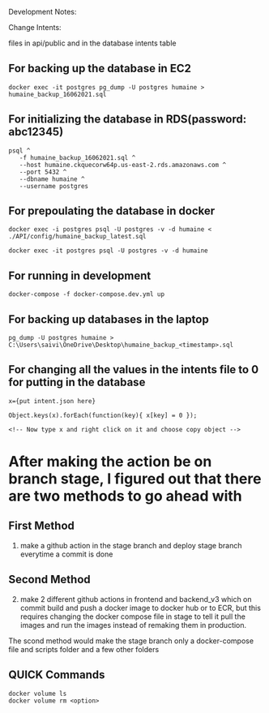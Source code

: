 Development Notes:

Change Intents:

files in api/public and in the database intents table

## For backing up the database in EC2

```
docker exec -it postgres pg_dump -U postgres humaine > humaine_backup_16062021.sql
```

## For initializing the database in RDS(password: abc12345)

```
psql ^
   -f humaine_backup_16062021.sql ^
   --host humaine.ckquecorw64p.us-east-2.rds.amazonaws.com ^
   --port 5432 ^
   --dbname humaine ^
   --username postgres

```

## For prepoulating the database in docker

```
docker exec -i postgres psql -U postgres -v -d humaine < ./API/config/humaine_backup_latest.sql

docker exec -it postgres psql -U postgres -v -d humaine
```

## For running in development

```
docker-compose -f docker-compose.dev.yml up

```

## For backing up databases in the laptop

```
pg_dump -U postgres humaine > C:\Users\saivi\OneDrive\Desktop\humaine_backup_<timestamp>.sql
```

## For changing all the values in the intents file to 0 for putting in the database

```
x={put intent.json here}

Object.keys(x).forEach(function(key){ x[key] = 0 });

<!-- Now type x and right click on it and choose copy object -->

```

# After making the action be on branch stage, I figured out that there are two methods to go ahead with

## First Method

1. make a github action in the stage branch and deploy stage branch everytime a commit is done

## Second Method

2. make 2 different github actions in frontend and backend_v3 which on commit build and push a docker image to docker hub or to ECR, but this requires changing the docker compose file in stage to tell it pull the images and run the images instead of remaking them in production.

The scond method would make the stage branch only a docker-compose file and scripts folder and a few other folders

## QUICK Commands

```
docker volume ls
docker volume rm <option>
```
